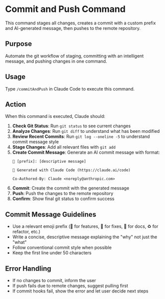 # Commit and Push Command

This command stages all changes, creates a commit with a custom prefix and AI-generated message, then pushes to the remote repository.

## Purpose
Automate the git workflow of staging, committing with an intelligent message, and pushing changes in one command.

## Usage
Type `/commitAndPush` in Claude Code to execute this command.

## Action
When this command is executed, Claude should:

1. **Check Git Status**: Run `git status` to see current changes
2. **Analyze Changes**: Run `git diff` to understand what has been modified
3. **Review Recent Commits**: Run `git log --oneline -5` to understand commit message style
4. **Stage Changes**: Add all relevant files with `git add`
5. **Create Commit Message**: Generate an AI commit message with format:
   ```
   🚀 [prefix]: [descriptive message]
   
   🤖 Generated with Claude Code (https://claude.ai/code)
   
   Co-Authored-By: Claude <noreply@anthropic.com>
   ```
6. **Commit**: Create the commit with the generated message
7. **Push**: Push the changes to the remote repository
8. **Confirm**: Show final git status to confirm success

## Commit Message Guidelines
- Use a relevant emoji prefix (🚀 for features, 🐛 for fixes, 📝 for docs, ♻️ for refactor, etc.)
- Write a concise, descriptive message explaining the "why" not just the "what"
- Follow conventional commit style when possible
- Keep the first line under 50 characters

## Error Handling
- If no changes to commit, inform the user
- If push fails due to remote changes, suggest pulling first
- If commit hooks fail, show the error and let user decide next steps
